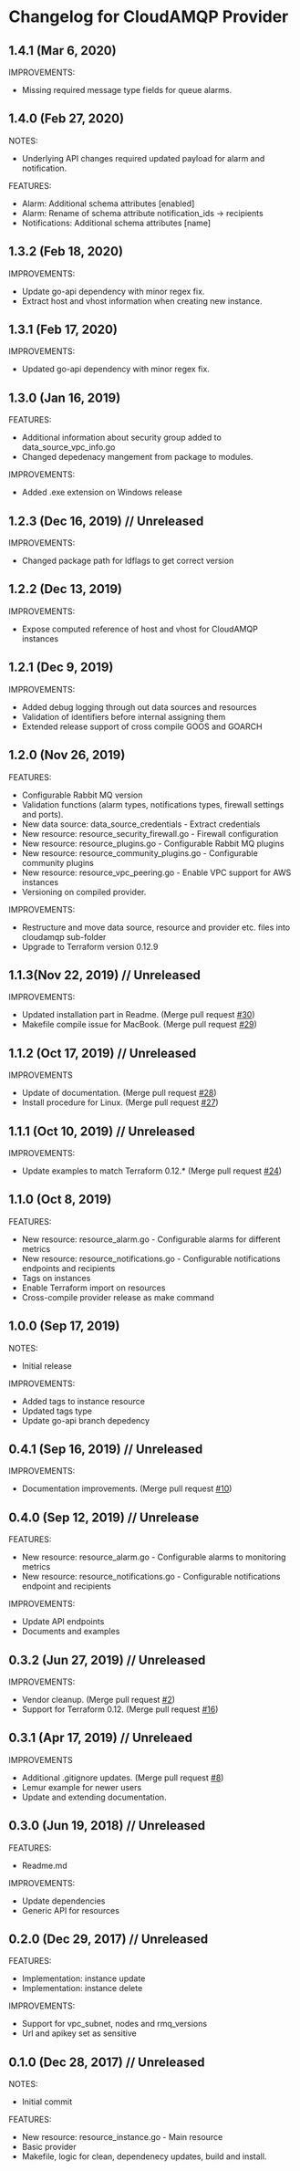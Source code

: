 # Changelog for CloudAMQP Provider

## 1.4.1 (Mar 6, 2020)

IMPROVEMENTS:

* Missing required message type fields for queue alarms.

## 1.4.0 (Feb 27, 2020)

NOTES:

* Underlying API changes required updated payload for alarm and notification.

FEATURES:

* Alarm: Additional schema attributes [enabled]
* Alarm: Rename of schema attribute notification_ids -> recipients
* Notifications: Additional schema attributes [name]

## 1.3.2 (Feb 18, 2020)

IMPROVEMENTS:

* Update go-api dependency with minor regex fix.
* Extract host and vhost information when creating new instance.

## 1.3.1 (Feb 17, 2020)

IMPROVEMENTS:

* Updated go-api dependency with minor regex fix.

## 1.3.0 (Jan 16, 2019)

FEATURES:

* Additional information about security group added to data_source_vpc_info.go
* Changed depedenacy mangement from package to modules.

IMPROVEMENTS:
* Added .exe extension on Windows release

## 1.2.3 (Dec 16, 2019) // Unreleased

IMPROVEMENTS:

* Changed package path for ldflags to get correct version

## 1.2.2 (Dec 13, 2019)

IMPROVEMENTS:

* Expose computed reference of host and vhost for CloudAMQP instances

## 1.2.1 (Dec 9, 2019)

IMPROVEMENTS:

* Added debug logging through out data sources and resources
* Validation of identifiers before internal assigning them
* Extended release support of cross compile GOOS and GOARCH

## 1.2.0 (Nov 26, 2019)

FEATURES:

* Configurable Rabbit MQ version
* Validation functions (alarm types, notifications types, firewall settings and ports).
* New data source: data_source_credentials - Extract credentials
* New resource: resource_security_firewall.go - Firewall configuration
* New resource: resource_plugins.go - Configurable Rabbit MQ plugins
* New resource: resource_community_plugins.go - Configurable community plugins
* New resource: resource_vpc_peering.go - Enable VPC support for AWS instances
* Versioning on compiled provider.

IMPROVEMENTS:

* Restructure and move data source, resource and provider etc. files into cloudamqp sub-folder
* Upgrade to Terraform version 0.12.9

## 1.1.3(Nov 22, 2019) // Unreleased

IMPROVEMENTS:

* Updated installation part in Readme. (Merge pull request [#30](https://github.com/cloudamqp/terraform-provider-cloudamqp/pull/30))
* Makefile compile issue for MacBook. (Merge pull request [#29](https://github.com/cloudamqp/terraform-provider-cloudamqp/pull/29))

## 1.1.2 (Oct 17, 2019) // Unreleased

IMPROVEMENTS

* Update of documentation. (Merge pull request [#28](https://github.com/cloudamqp/terraform-provider-cloudamqp/pull/28))
* Install procedure for Linux. (Merge pull request [#27](https://github.com/cloudamqp/terraform-provider-cloudamqp/pull/27))

## 1.1.1 (Oct 10, 2019) // Unreleased

IMPROVEMENTS:

* Update examples to match Terraform 0.12.* (Merge pull request [#24](https://github.com/cloudamqp/terraform-provider-cloudamqp/pull/24))

## 1.1.0 (Oct 8, 2019)

FEATURES:

* New resource: resource_alarm.go - Configurable alarms for different metrics
* New resource: resource_notifications.go - Configurable notifications endpoints and recipients
* Tags on instances
* Enable Terraform import on resources
* Cross-compile provider release as make command

## 1.0.0 (Sep 17, 2019)

NOTES:

* Initial release

IMPROVEMENTS:

* Added tags to instance resource
* Updated tags type
* Update go-api branch depedency

## 0.4.1 (Sep 16, 2019) // Unreleased

IMPROVEMENTS:

* Documentation improvements. (Merge pull request [#10](https://github.com/cloudamqp/terraform-provider-cloudamqp/pull/10))

## 0.4.0 (Sep 12, 2019) // Unrelease

FEATURES:

* New resource: resource_alarm.go - Configurable alarms to monitoring metrics
* New resource: resource_notifications.go - Configurable notifications endpoint and recipients

IMPROVEMENTS:

* Update API endpoints
* Documents and examples

## 0.3.2 (Jun 27, 2019) // Unreleased

IMPROVEMENTS:

* Vendor cleanup. (Merge pull request [#2](https://github.com/cloudamqp/terraform-provider-cloudamqp/pull/2))
* Support for Terraform 0.12. (Merge pull request [#16](https://github.com/cloudamqp/terraform-provider-cloudamqp/pull/16))

## 0.3.1 (Apr 17, 2019) // Unreleaed

IMPROVEMENTS

* Additional .gitignore updates. (Merge pull request [#8](https://github.com/cloudamqp/terraform-provider-cloudamqp/pull/8))
* Lemur example for newer users
* Update and extending documentation.

## 0.3.0 (Jun 19, 2018) // Unreleased

FEATURES:

* Readme.md

IMPROVEMENTS:

* Update dependencies
* Generic API for resources

## 0.2.0 (Dec 29, 2017) // Unreleased

FEATURES:

* Implementation: instance update
* Implementation: instance delete

IMPROVEMENTS:

* Support for vpc_subnet, nodes and rmq_versions
* Url and apikey set as sensitive

## 0.1.0 (Dec 28, 2017) // Unreleased

NOTES:

* Initial commit

FEATURES:

* New resource: resource_instance.go - Main resource
* Basic provider
* Makefile, logic for clean, dependenecy updates, build and install.

